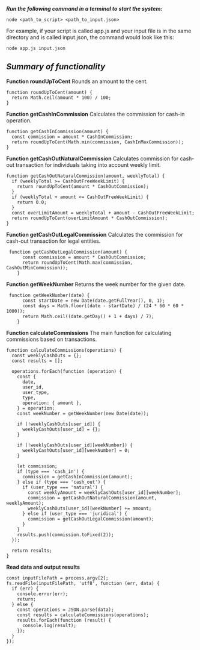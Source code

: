 
***Run the following command in a terminal to start the system:***

    node <path_to_script> <path_to_input.json>

For example, if your script is called app.js and your input file is in the same directory and is called input.json, the command would look like this:

    node app.js input.json


## ***Summary of functionality***

****Function roundUpToCent****
Rounds an amount to the cent.

    function roundUpToCent(amount) {
      return Math.ceil(amount * 100) / 100;
    }


**Function getCashInCommission**
Calculates the commission for cash-in operation.

    function getCashInCommission(amount) {
      const commission = amount * CashInCommission;
      return roundUpToCent(Math.min(commission, CashInMaxCommission));
    }

**Function getCashOutNaturalCommission**
Calculates commission for cash-out transaction for individuals taking into account weekly limit.

    function getCashOutNaturalCommission(amount, weeklyTotal) {
      if (weeklyTotal >= CashOutFreeWeekLimit) {
        return roundUpToCent(amount * CashOutCommission);
      }
      if (weeklyTotal + amount <= CashOutFreeWeekLimit) {
        return 0.0;
      }
      const overLimitAmount = weeklyTotal + amount - CashOutFreeWeekLimit;
      return roundUpToCent(overLimitAmount * CashOutCommission);
    }
    
**Function getCashOutLegalCommission**
Calculates the commission for cash-out transaction for legal entities.

   

     function getCashOutLegalCommission(amount) {
          const commission = amount * CashOutCommission;
          return roundUpToCent(Math.max(commission, CashOutMinCommission));
        }

**Function getWeekNumber**
Returns the week number for the given date.

   

     function getWeekNumber(date) {
          const startDate = new Date(date.getFullYear(), 0, 1);
          const days = Math.floor((date - startDate) / (24 * 60 * 60 * 1000));
          return Math.ceil((date.getDay() + 1 + days) / 7);
        }

**Function calculateCommissions**
The main function for calculating commissions based on transactions.

    function calculateCommissions(operations) {
      const weeklyCashOuts = {};
      const results = [];
    
      operations.forEach(function (operation) {
        const {
          date,
          user_id,
          user_type,
          type,
          operation: { amount },
        } = operation;
        const weekNumber = getWeekNumber(new Date(date));
    
        if (!weeklyCashOuts[user_id]) {
          weeklyCashOuts[user_id] = {};
        }
    
        if (!weeklyCashOuts[user_id][weekNumber]) {
          weeklyCashOuts[user_id][weekNumber] = 0;
        }
    
        let commission;
        if (type === 'cash_in') {
          commission = getCashInCommission(amount);
        } else if (type === 'cash_out') {
          if (user_type === 'natural') {
            const weeklyAmount = weeklyCashOuts[user_id][weekNumber];
            commission = getCashOutNaturalCommission(amount, weeklyAmount);
            weeklyCashOuts[user_id][weekNumber] += amount;
          } else if (user_type === 'juridical') {
            commission = getCashOutLegalCommission(amount);
          }
        }
        results.push(commission.toFixed(2));
      });
    
      return results;
    }

**Read data and output results**

    const inputFilePath = process.argv[2];
    fs.readFile(inputFilePath, 'utf8', function (err, data) {
      if (err) {
        console.error(err);
        return;
      } else {
        const operations = JSON.parse(data);
        const results = calculateCommissions(operations);
        results.forEach(function (result) {
          console.log(result);
        });
      }
    });




